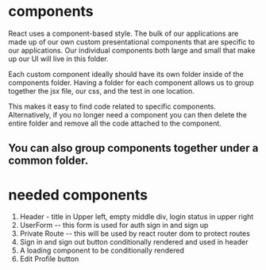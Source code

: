 # components

React uses a component-based style. The bulk of our applications are made up of our own custom presentational components that are specific to our applications. Our individual components both large and small that make up our UI will live in this folder.

Each custom component ideally should have its own folder inside of the components folder. Having a folder for each component allows us to group together the jsx file, our css, and the test in one location.

This makes it easy to find code related to specific components. Alternatively, if you no longer need a component you can then delete the entire folder and remove all the code attached to the component.

You can also group components together under a common folder.
---
# needed components
1. Header - title in Upper left, empty middle div, login status in upper right
2. UserForm -- this form is used for auth sign in and sign up
3. Private Route -- this will be used by react router dom to protect routes
4. Sign in and sign out button conditionally rendered and used in header 
5. A loading component to be conditionally rendered
6. Edit Profile button